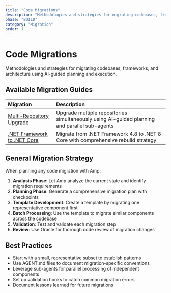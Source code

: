 ```yaml
---
title: "Code Migrations"
description: "Methodologies and strategies for migrating codebases, frameworks, and architecture using AI-guided planning and execution."
phase: "BUILD"
category: "Migration"
order: 1
---
```


# Code Migrations

Methodologies and strategies for migrating codebases, frameworks, and architecture using AI-guided planning and execution.

## Available Migration Guides

| Migration | Description |
|:----------|:-----------|
| [Multi-Repository Upgrade](multi-repo-upgrade/README.md) | Upgrade multiple repositories simultaneously using AI-guided planning and parallel sub-agents |
| [.NET Framework to .NET Core](dotnet48-to-dotnet8core-rebuild/README.md) | Migrate from .NET Framework 4.8 to .NET 8 Core with comprehensive rebuild strategy |

## General Migration Strategy

When planning any code migration with Amp:

1. **Analysis Phase**: Let Amp analyze the current state and identify migration requirements
2. **Planning Phase**: Generate a comprehensive migration plan with checkpoints
3. **Template Development**: Create a template by migrating one representative component first
4. **Batch Processing**: Use the template to migrate similar components across the codebase
5. **Validation**: Test and validate each migration step
6. **Review**: Use Oracle for thorough code review of migration changes

## Best Practices

- Start with a small, representative subset to establish patterns
- Use AGENT.md files to document migration-specific conventions
- Leverage sub-agents for parallel processing of independent components
- Set up validation hooks to catch common migration errors
- Document lessons learned for future migrations
